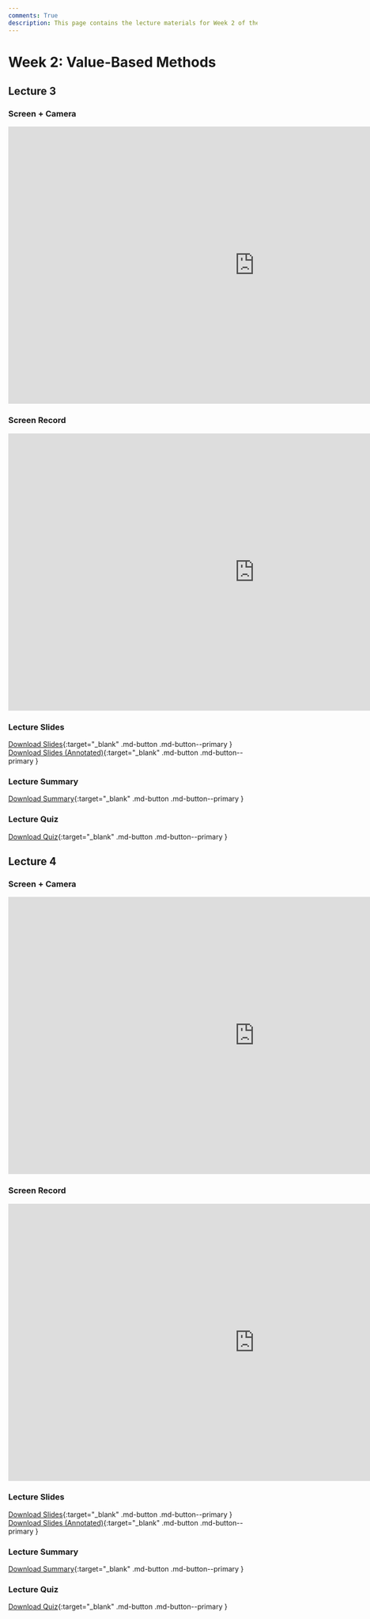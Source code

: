 ```yaml
---
comments: True
description: This page contains the lecture materials for Week 2 of the Deep Reinforcement Learning course, including video recordings, slides, and summaries.
---
```


# Week 2: Value-Based Methods

## Lecture 3

### Screen + Camera

<iframe width="996" height="560" src="https://www.youtube.com/embed/otAnod9-J0E" title="YouTube video player" frameborder="0" allow="accelerometer; autoplay; clipboard-write; encrypted-media; gyroscope; picture-in-picture; web-share" referrerpolicy="strict-origin-when-cross-origin" allowfullscreen></iframe>

### Screen Record

<iframe width="996" height="560" src="https://www.youtube.com/embed/T23qCBo_DQw" title="YouTube video player" frameborder="0" allow="accelerometer; autoplay; clipboard-write; encrypted-media; gyroscope; picture-in-picture; web-share" referrerpolicy="strict-origin-when-cross-origin" allowfullscreen></iframe>

### Lecture Slides

<object class="pdf" 
        data="/assets/lectures/slides/Lecture_3.pdf"
        width="996"
        height="560">
</object>

[Download Slides](/assets/lectures/slides/Lecture_3.pdf){:target="_blank" .md-button .md-button--primary }
[Download Slides (Annotated)](/assets/lectures/slides/Lecture_3_Annotated.pdf){:target="_blank" .md-button .md-button--primary }

### Lecture Summary

<object class="pdf" 
        data="/assets/lectures/summaries/Lecture_3_Summary.pdf"
        width="996"
        height="560">
</object>

[Download Summary](/assets/lectures/summaries/Lecture_3_Summary.pdf){:target="_blank" .md-button .md-button--primary }

### Lecture Quiz

<object class="pdf" 
        data="/assets/lectures/quizzes/Quiz_3___Solution.pdf"
        width="996"
        height="560">
</object>

[Download Quiz](/assets/lectures/quizzes/Quiz_3___Solution.pdf){:target="_blank" .md-button .md-button--primary }

## Lecture 4

### Screen + Camera

<iframe width="996" height="560" src="https://www.youtube.com/embed/7MrSo-I0p4U" title="YouTube video player" frameborder="0" allow="accelerometer; autoplay; clipboard-write; encrypted-media; gyroscope; picture-in-picture; web-share" referrerpolicy="strict-origin-when-cross-origin" allowfullscreen></iframe>

### Screen Record

<iframe width="996" height="560" src="https://www.youtube.com/embed/bIcsqMT-AqM" title="YouTube video player" frameborder="0" allow="accelerometer; autoplay; clipboard-write; encrypted-media; gyroscope; picture-in-picture; web-share" referrerpolicy="strict-origin-when-cross-origin" allowfullscreen></iframe>

### Lecture Slides

<object class="pdf" 
        data="/assets/lectures/slides/Lecture_4.pdf"
        width="996"
        height="560">
</object>

[Download Slides](/assets/lectures/slides/Lecture_4.pdf){:target="_blank" .md-button .md-button--primary }
[Download Slides (Annotated)](/assets/lectures/slides/Lecture_4_Annotated.pdf){:target="_blank" .md-button .md-button--primary }

### Lecture Summary

<object class="pdf" 
        data="/assets/lectures/summaries/Lecture_4_Summary.pdf"
        width="996"
        height="560">
</object>

[Download Summary](/assets/lectures/summaries/Lecture_4_Summary.pdf){:target="_blank" .md-button .md-button--primary }

### Lecture Quiz

<object class="pdf" 
        data="/assets/lectures/quizzes/Quiz_4___Solution.pdf"
        width="996"
        height="560">
</object>

[Download Quiz](/assets/lectures/quizzes/Quiz_4___Solution.pdf){:target="_blank" .md-button .md-button--primary }